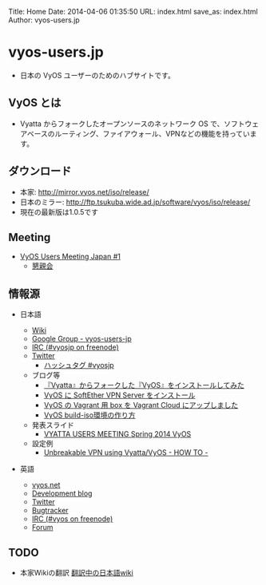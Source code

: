 Title: Home
Date: 2014-04-06 01:35:50
URL: index.html
save_as: index.html
Author: vyos-users.jp

vyos-users.jp
=============

* 日本の VyOS ユーザーのためのハブサイトです。

VyOS とは
---------

* Vyatta からフォークしたオープンソースのネットワーク OS で、ソフトウェアベースのルーティング、ファイアウォール、VPNなどの機能を持っています。

ダウンロード
------------

* 本家: <http://mirror.vyos.net/iso/release/>
* 日本のミラー: <http://ftp.tsukuba.wide.ad.jp/software/vyos/iso/release/>
* 現在の最新版は1.0.5です

Meeting
-------

* [VyOS Users Meeting Japan #1](http://vyosjp.connpass.com/event/6704/)
    * [懇親会](http://vyosjp.connpass.com/event/7217/)

情報源
------

* 日本語
    * [Wiki](http://wiki.vyos-users.jp)
    * [Google Group - vyos-users-jp](http://groups.google.com/d/forum/vyos-users-jp)
    * [IRC (#vyosjp on freenode)](https://webchat.freenode.net/?channels=#vyosjp)
    * [Twitter](https://twitter.com/vyosjp)
        * [ハッシュタグ #vyosjp](https://twitter.com/search?q=%23vyosjp&src=typd&f=realtime)
    * ブログ等
        * [『Vyatta』からフォークした『VyOS』をインストールしてみた](http://orebibou.blogspot.jp/2014/01/vyattavyos.html)
        * [VyOS に SoftEther VPN Server をインストール](http://www.higebu.com/blog/2014/03/08/how-to-install-softether-vpn-server-to-vyos/)
        * [VyOS の Vagrant 用 box を Vagrant Cloud にアップしました](http://www.higebu.com/blog/2014/03/13/put-vyos-box-to-vagrant-cloud/)
        * [VyOS build-iso環境の作り方](https://gist.github.com/hiroyuki-sato/9972631)
    * 発表スライド
        * [VYATTA USERS MEETING Spring 2014 VyOS](http://www.slideshare.net/higebu/vyatta-users-meeting-spring-2014-vyos)
    * 設定例
        * [Unbreakable VPN using Vyatta/VyOS - HOW TO -](http://www.slideshare.net/naotomatsumoto/unbreakable-vpntunnelingusingvyatta20140513v5)

* 英語
    * [vyos.net](http://vyos.net/)
    * [Development blog](http://vyos-dev.tumblr.com/)
    * [Twitter](https://twitter.com/vyos_dev)
    * [Bugtracker](http://bugzilla.vyos.net/)
    * [IRC (#vyos on freenode)](https://webchat.freenode.net/?channels=#vyos)
    * [Forum](http://forum.vyos.net/)

TODO
----

* 本家Wikiの翻訳 [翻訳中の日本語wiki](http://wiki.vyos-users.jp)
